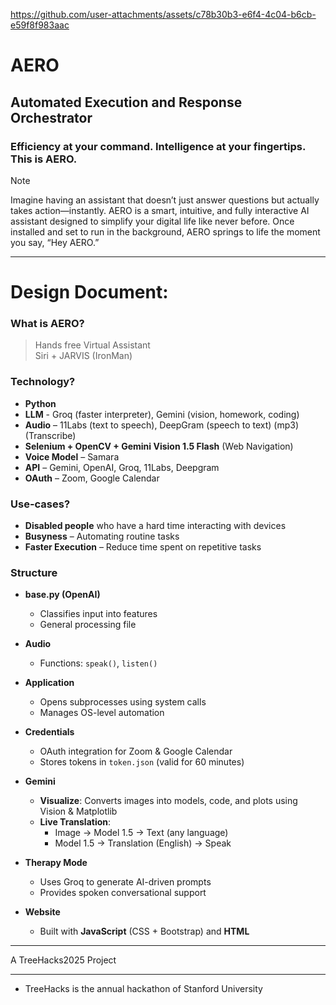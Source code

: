 
https://github.com/user-attachments/assets/c78b30b3-e6f4-4c04-b6cb-e59f8f983aac

# AERO
## Automated Execution and Response Orchestrator
### Efficiency at your command. Intelligence at your fingertips. This is AERO.

>[!NOTE]
> Imagine having an assistant that doesn’t just answer questions but actually takes action—instantly. AERO is a smart, intuitive, and fully interactive AI assistant designed to simplify your digital life like never before. Once installed and set to run in the background, AERO springs to life the moment you say, “Hey AERO.”
---

# Design Document:   

### What is AERO?  

> Hands free Virtual Assistant  
> Siri + JARVIS (IronMan)  

### Technology?  

- **Python**  
- **LLM** - Groq (faster interpreter), Gemini (vision, homework, coding)  
- **Audio** – 11Labs (text to speech), DeepGram (speech to text) (mp3) (Transcribe)  
- **Selenium + OpenCV + Gemini Vision 1.5 Flash** (Web Navigation)  
- **Voice Model** – Samara  
- **API** – Gemini, OpenAI, Groq, 11Labs, Deepgram  
- **OAuth** – Zoom, Google Calendar  

### Use-cases?  

- **Disabled people** who have a hard time interacting with devices  
- **Busyness** – Automating routine tasks  
- **Faster Execution** – Reduce time spent on repetitive tasks  

### Structure  

- **base.py (OpenAI)**  
  - Classifies input into features  
  - General processing file  

- **Audio**  
  - Functions: `speak()`, `listen()`  

- **Application**  
  - Opens subprocesses using system calls  
  - Manages OS-level automation  

- **Credentials**  
  - OAuth integration for Zoom & Google Calendar  
  - Stores tokens in `token.json` (valid for 60 minutes)  

- **Gemini**  
  - **Visualize**: Converts images into models, code, and plots using Vision & Matplotlib  
  - **Live Translation**:  
    - Image → Model 1.5 → Text (any language)  
    - Model 1.5 → Translation (English) → Speak  

- **Therapy Mode**  
  - Uses Groq to generate AI-driven prompts  
  - Provides spoken conversational support  

- **Website**  
  - Built with **JavaScript** (CSS + Bootstrap) and **HTML**  

---

A TreeHacks2025 Project

---
* TreeHacks is the annual hackathon of Stanford University

